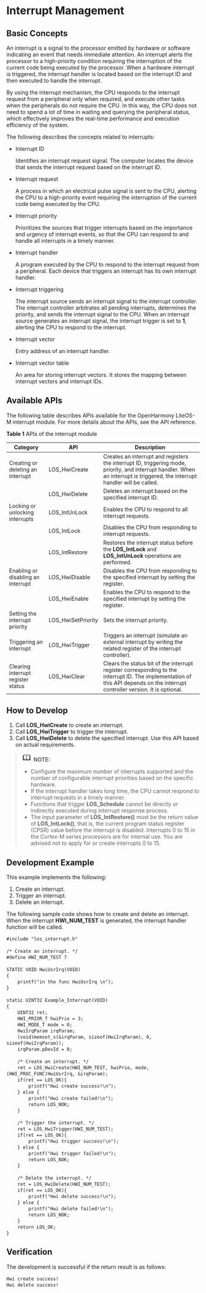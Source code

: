 # Interrupt Management<a name="EN-US_TOPIC_0000001123863135"></a>

## Basic Concepts<a name="section1699312388210"></a>

An interrupt is a signal to the processor emitted by hardware or software indicating an event that needs immediate attention. An interrupt alerts the processor to a high-priority condition requiring the interruption of the current code being executed by the processor. When a hardware interrupt is triggered, the interrupt handler is located based on the interrupt ID and then executed to handle the interrupt.

By using the interrupt mechanism, the CPU responds to the interrupt request from a peripheral only when required, and execute other tasks when the peripherals do not require the CPU. In this way, the CPU does not need to spend a lot of time in waiting and querying the peripheral status, which effectively improves the real-time performance and execution efficiency of the system.

The following describes the concepts related to interrupts:

-   Interrupt ID

    Identifies an interrupt request signal. The computer locates the device that sends the interrupt request based on the interrupt ID.

-   Interrupt request

    A process in which an electrical pulse signal is sent to the CPU, alerting the CPU to a high-priority event requiring the interruption of the current code being executed by the CPU.

-   Interrupt priority

    Prioritizes the sources that trigger interrupts based on the importance and urgency of interrupt events, so that the CPU can respond to and handle all interrupts in a timely manner.

-   Interrupt handler

    A program executed by the CPU to respond to the interrupt request from a peripheral. Each device that triggers an interrupt has its own interrupt handler.

-   Interrupt triggering

    The interrupt source sends an interrupt signal to the interrupt controller. The interrupt controller arbitrates all pending interrupts, determines the priority, and sends the interrupt signal to the CPU. When an interrupt source generates an interrupt signal, the interrupt trigger is set to  **1**, alerting the CPU to respond to the interrupt.

-   Interrupt vector

    Entry address of an interrupt handler.

-   Interrupt vector table

    An area for storing interrupt vectors. It stores the mapping between interrupt vectors and interrupt IDs.


## Available APIs<a name="section158501652121514"></a>

The following table describes APIs available for the OpenHarmony LiteOS-M interrupt module. For more details about the APIs, see the API reference.

**Table  1**  APIs of the interrupt module

| Category| API| Description|
| -------- | -------- | -------- |
| Creating or deleting an interrupt| LOS_HwiCreate | Creates an interrupt and registers the interrupt ID, triggering mode, priority, and interrupt handler. When an interrupt is triggered, the interrupt handler will be called.|
|  | LOS_HwiDelete | Deletes an interrupt based on the specified interrupt ID.|
| Locking or unlocking interrupts| LOS_IntUnLock | Enables the CPU to respond to all interrupt requests.|
|  | LOS_IntLock | Disables the CPU from responding to interrupt requests.|
|  | LOS_IntRestore | Restores the interrupt status before the **LOS_IntLock** and **LOS_IntUnLock** operations are performed.|
| Enabling or disabling an interrupt| LOS_HwiDisable | Disables the CPU from responding to the specified interrupt by setting the register.|
|  | LOS_HwiEnable | Enables the CPU to respond to the specified interrupt by setting the register.|
| Setting the interrupt priority| LOS_HwiSetPriority | Sets the interrupt priority.|
| Triggering an interrupt| LOS_HwiTrigger | Triggers an interrupt (simulate an external interrupt by writing the related register of the interrupt controller).|
| Clearing interrupt register status| LOS_HwiClear | Clears the status bit of the interrupt register corresponding to the interrupt ID. The implementation of this API depends on the interrupt controller version. It is optional.|

## How to Develop<a name="section11841123033618"></a>

1. Call **LOS_HwiCreate** to create an interrupt.
2. Call **LOS_HwiTrigger** to trigger the interrupt.
3. Call **LOS_HwiDelete** to delete the specified interrupt. Use this API based on actual requirements.

>![](../public_sys-resources/icon-note.gif) **NOTE:** 
>-   Configure the maximum number of interrupts supported and the number of configurable interrupt priorities based on the specific hardware.
>-   If the interrupt handler takes long time, the CPU cannot respond to interrupt requests in a timely manner.
>-   Functions that trigger  **LOS\_Schedule**  cannot be directly or indirectly executed during interrupt response process.
>-   The input parameter of  **LOS\_IntRestore\(\)**  must be the return value of  **LOS\_IntLock\(\)**, that is, the current program status register \(CPSR\) value before the interrupt is disabled. Interrupts 0 to 15 in the Cortex-M series processors are for internal use. You are advised not to apply for or create interrupts 0 to 15.

## Development Example<a name="section460018317164"></a>

This example implements the following:

1.  Create an interrupt.
2.  Trigger an interrupt.
3.  Delete an interrupt.

The following sample code shows how to create and delete an interrupt. When the interrupt  **HWI\_NUM\_TEST**  is generated, the interrupt handler function will be called.

```
#include "los_interrupt.h"

/* Create an interrupt. */
#define HWI_NUM_TEST 7

STATIC VOID HwiUsrIrq(VOID)
{
    printf("in the func HwiUsrIrq \n"); 
}

static UINT32 Example_Interrupt(VOID)
{
    UINT32 ret;
    HWI_PRIOR_T hwiPrio = 3;
    HWI_MODE_T mode = 0;
    HwiIrqParam irqParam;
    (void)memset_s(&irqParam, sizeof(HwiIrqParam), 0, sizeof(HwiIrqParam));
    irqParam.pDevId = 0;

    /* Create an interrupt. */
    ret = LOS_HwiCreate(HWI_NUM_TEST, hwiPrio, mode, (HWI_PROC_FUNC)HwiUsrIrq, &irqParam);
    if(ret == LOS_OK){
        printf("Hwi create success!\n");
    } else {
        printf("Hwi create failed!\n");
        return LOS_NOK;
    }

    /* Trigger the interrupt. */
    ret = LOS_HwiTrigger(HWI_NUM_TEST);
    if(ret == LOS_OK){
        printf("Hwi trigger success!\n");
    } else {
        printf("Hwi trigger failed!\n");
        return LOS_NOK;
    }

    /* Delete the interrupt. */
    ret = LOS_HwiDelete(HWI_NUM_TEST);    
    if(ret == LOS_OK){
        printf("Hwi delete success!\n");
    } else {
        printf("Hwi delete failed!\n");
        return LOS_NOK;
    }
    return LOS_OK;
}
```

## Verification<a name="section668510614519"></a>

The development is successful if the return result is as follows:

```
Hwi create success!
Hwi delete success!
```
